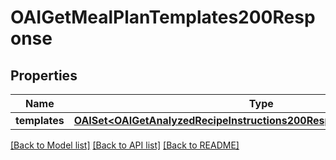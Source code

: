 # OAIGetMealPlanTemplates200Response

## Properties
Name | Type | Description | Notes
------------ | ------------- | ------------- | -------------
**templates** | [**OAISet&lt;OAIGetAnalyzedRecipeInstructions200ResponseIngredientsInner&gt;***](OAIGetAnalyzedRecipeInstructions200ResponseIngredientsInner.md) |  | 

[[Back to Model list]](../README.md#documentation-for-models) [[Back to API list]](../README.md#documentation-for-api-endpoints) [[Back to README]](../README.md)


